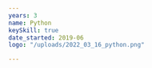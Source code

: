 ```yaml
---
years: 3
name: Python
keySkill: true
date_started: 2019-06
logo: "/uploads/2022_03_16_python.png"

---
```

